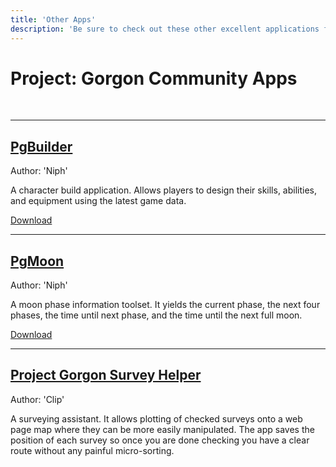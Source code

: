 ```yaml
---
title: 'Other Apps'
description: 'Be sure to check out these other excellent applications for Project: Gorgon'
---
```


# Project: Gorgon Community Apps
<br>

---

## [PgBuilder](https://github.com/dlebansais/PgBuilder-Disclosed)

<p class="right">Author: 'Niph'</p>

<p>A character build application. Allows players to design their skills,
abilities, and equipment using the latest game data.</p>

[Download](https://github.com/dlebansais/PgBuilder-Disclosed/releases)
<br>

---

## [PgMoon](https://github.com/dlebansais/PgMoon)

<p class="right">Author: 'Niph'</p>

<p>A moon phase information toolset. 
It yields the current phase,
the next four phases, the time until next phase, and the
time until the next full moon.</p>

[Download](https://github.com/dlebansais/PgMoon/releases) 
<br>

---

## [Project Gorgon Survey Helper](http://www.defenestration.co/pg/surveying/)

<p class="right">Author: 'Clip'</p>

<p>A surveying assistant.
It allows plotting of checked surveys onto a web page map where
they can be more easily manipulated. The app saves the position
of each survey so once you are done checking you have a clear
route without any painful micro-sorting.</p>
